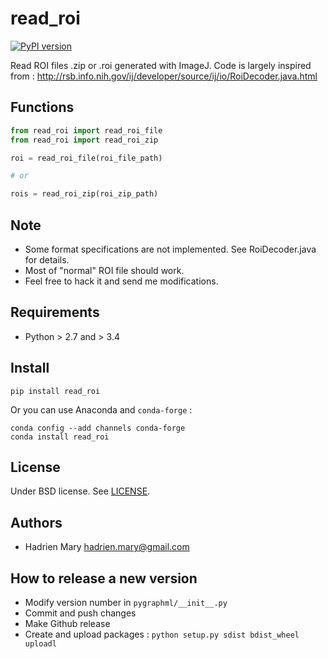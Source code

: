 # read_roi

[![PyPI version](https://img.shields.io/pypi/v/read_roi.svg?maxAge=2591000)](https://pypi.org/project/read_roi/)

Read ROI files .zip or .roi generated with ImageJ. Code is largely inspired from : http://rsb.info.nih.gov/ij/developer/source/ij/io/RoiDecoder.java.html

## Functions

```python
from read_roi import read_roi_file
from read_roi import read_roi_zip

roi = read_roi_file(roi_file_path)

# or

rois = read_roi_zip(roi_zip_path)
```

## Note

- Some format specifications are not implemented. See RoiDecoder.java for details.
- Most of "normal" ROI file should work.
- Feel free to hack it and send me modifications.

## Requirements

- Python > 2.7 and > 3.4

## Install

`pip install read_roi`

Or you can use Anaconda and `conda-forge` :

```
conda config --add channels conda-forge
conda install read_roi
```

## License

Under BSD license. See [LICENSE](LICENSE).

## Authors

- Hadrien Mary <hadrien.mary@gmail.com>

## How to release a new version

- Modify version number in `pygraphml/__init__.py`
- Commit and push changes
- Make Github release
- Create and upload packages : `python setup.py sdist bdist_wheel uploadl`
